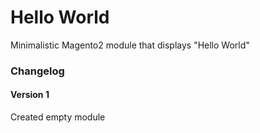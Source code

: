 # Hello World

Minimalistic Magento2 module that displays "Hello World"

### Changelog

#### Version 1
Created empty module